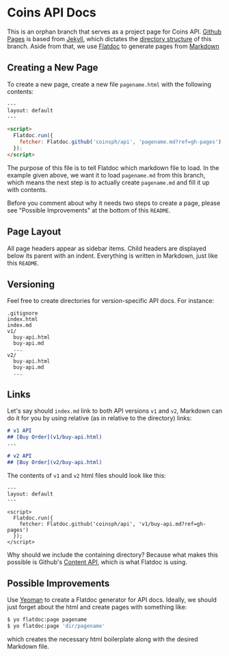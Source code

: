 # Coins API Docs

This is an orphan branch that serves as a project page for Coins API.
[Github Pages](https://help.github.com/categories/github-pages-basics/)
is based from [Jekyll](http://jekyllrb.com), which dictates the
[directory structure](http://jekyllrb.com/docs/structure/) of this branch.
Aside from that, we use [Flatdoc](http://ricostacruz.com/flatdoc) to
generate pages from [Markdown](https://help.github.com/articles/github-flavored-markdown/)

## Creating a New Page

To create a new page, create a new file `pagename.html` with the following
contents:

```html
---
layout: default
---

<script>
  Flatdoc.run({
    fetcher: Flatdoc.github('coinsph/api', 'pagename.md?ref=gh-pages')
  });
</script>
```

The purpose of this file is to tell Flatdoc which markdown file to load. In the
example given above, we want it to load `pagename.md` from this branch, which
means the next step is to actually create `pagename.md` and fill it up with
contents.

Before you comment about why it needs two steps to create a page, please see
"Possible Improvements" at the bottom of this `README`.

## Page Layout

All page headers appear as sidebar items. Child headers are displayed below its
parent with an indent. Everything is written in Markdown, just like this
`README`.

## Versioning

Feel free to create directories for version-specific API docs. For instance:

```
.gitignore
index.html
index.md
v1/
  buy-api.html
  buy-api.md
  ...
v2/
  buy-api.html
  buy-api.md
  ...
```

## Links

Let's say should `index.md` link to both API versions `v1` and `v2`, Markdown
can do it for you by using relative (as in relative to the directory) links:

```markdown
# v1 API
## [Buy Order](v1/buy-api.html)
...

# v2 API
## [Buy Order](v2/buy-api.html)
```

The contents of `v1` and `v2` html files should look like this:

```
---
layout: default
---

<script>
  Flatdoc.run({
    fetcher: Flatdoc.github('coinsph/api', 'v1/buy-api.md?ref=gh-pages')
  });
</script>
```

Why should we include the containing directory? Because what makes this possible
is Github's [Content API](https://developer.github.com/v3/repos/contents/#get-contents),
which is what Flatdoc is using.

## Possible Improvements

Use [Yeoman](http://yeoman.io/) to create a Flatdoc generator for API docs.
Ideally, we should just forget about the html and create pages with something like:

```zsh
$ yo flatdoc:page pagename
$ yo flatdoc:page 'dir/pagename'
```

which creates the necessary html boilerplate along with the desired Markdown file.